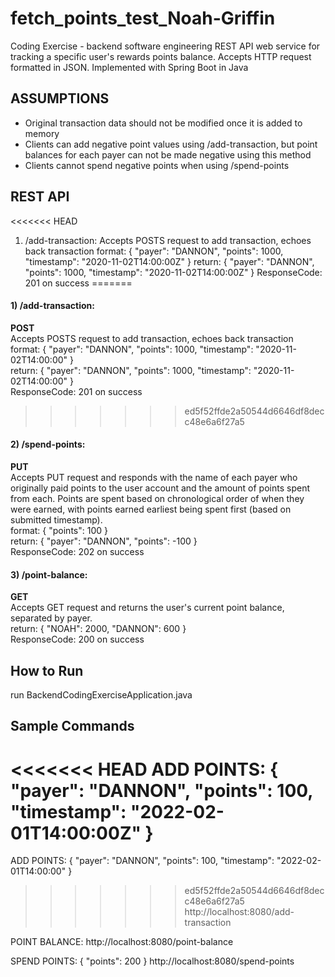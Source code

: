 # fetch_points_test_Noah-Griffin
Coding Exercise - backend software engineering
REST API web service for tracking a specific user's rewards points balance. Accepts HTTP request formatted in JSON. Implemented with Spring Boot in Java

## ASSUMPTIONS
- Original transaction data should not be modified once it is added to memory
- Clients can add negative point values using /add-transaction, but point balances for each payer can not be made negative
using this method
- Clients cannot spend negative points when using /spend-points

## REST API
<<<<<<< HEAD
1) /add-transaction: Accepts POSTS request to add transaction, echoes back transaction
    format: { "payer": "DANNON", "points": 1000, "timestamp": "2020-11-02T14:00:00Z" }
    return: { "payer": "DANNON", "points": 1000, "timestamp": "2020-11-02T14:00:00Z" }
    ResponseCode: 201 on success
=======
#### 1) /add-transaction:
<b>POST</b>  
Accepts POSTS request to add transaction, echoes back transaction  
    format: { "payer": "DANNON", "points": 1000, "timestamp": "2020-11-02T14:00:00" }  
    return: { "payer": "DANNON", "points": 1000, "timestamp": "2020-11-02T14:00:00" }   
    ResponseCode: 201 on success  
>>>>>>> ed5f52ffde2a50544d6646df8decc48e6a6f27a5
   
#### 2) /spend-points:
<b>PUT</b>  
Accepts PUT request and responds with the name of each payer who originally paid points to the user account
and the amount of points spent from each. Points are spent based on chronological order of when they were earned, with points 
earned earliest being spent first (based on submitted timestamp).  
   format: { "points": 100 }  
   return: { "payer": "DANNON", "points": -100 }  
   ResponseCode: 202 on success  
   
#### 3) /point-balance:
<b>GET</b>  
Accepts GET request and returns the user's current point balance, separated by payer.  
    return: { "NOAH": 2000, "DANNON": 600 }  
    ResponseCode: 200 on success  
   
## How to Run
run BackendCodingExerciseApplication.java

## Sample Commands
<<<<<<< HEAD
ADD POINTS: { "payer": "DANNON", "points": 100, "timestamp": "2022-02-01T14:00:00Z" }
=======
ADD POINTS: { "payer": "DANNON", "points": 100, "timestamp": "2022-02-01T14:00:00" } 
>>>>>>> ed5f52ffde2a50544d6646df8decc48e6a6f27a5
http://localhost:8080/add-transaction

POINT BALANCE: http://localhost:8080/point-balance

SPEND POINTS: { "points": 200 } http://localhost:8080/spend-points


